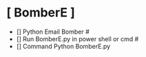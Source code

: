 # [ BomberE ]
- [] Python Email Bomber #
- [] Run BomberE.py in power shell or cmd #
- [] Command  Python BomberE.py


